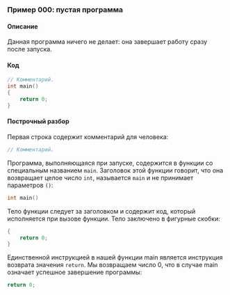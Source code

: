 ### Пример 000: пустая программа

#### Описание

Данная программа ничего не делает: она завершает работу сразу после запуска.

#### Код

```cpp
// Комментарий.
int main() 
{
    return 0;
}
```

#### Построчный разбор

Первая строка содержит комментарий для человека:

```cpp
// Комментарий.
```

Программа, выполняющаяся при запуске, содержится в функции со специальным названием `main`.
Заголовок этой функции говорит, что она возвращает целое число `int`, называется `main` и не принимает параметров `()`:

```cpp
int main() 
```

Тело функции следует за заголовком и содержит код, который исполняется при вызове функции.
Тело заключено в фигурные скобки:

```cpp
{
    return 0;
}
```

Единственной инструкцией в нашей функции main является инструкция возврата значения `return`.
Мы возвращаем число 0, что в случае main означает успешное завершение программы:

```cpp
return 0;
```
